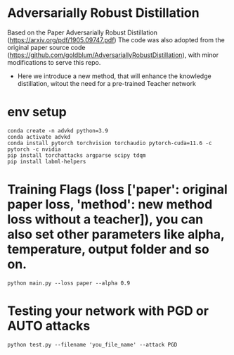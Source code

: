 # Adversarially Robust Distillation
Based on the Paper Adversarially Robust Distillation (https://arxiv.org/pdf/1905.09747.pdf)
The code was also adopted from the original paper source code (https://github.com/goldblum/AdversariallyRobustDistillation), with minor modifications to serve this repo.
- Here we introduce a new method, that will enhance the knowledge distillation, witout the need for a pre-trained Teacher network



# env setup
```
conda create -n advkd python=3.9
conda activate advkd
conda install pytorch torchvision torchaudio pytorch-cuda=11.6 -c pytorch -c nvidia 
pip install torchattacks argparse scipy tdqm
pip install labml-helpers
```

# Training Flags (loss ['paper': original paper loss, 'method': new method loss without a teacher]), you can also set other parameters like alpha, temperature, output folder and so on.
```
python main.py --loss paper --alpha 0.9
```

# Testing your network with PGD or AUTO attacks
```
python test.py --filename 'you_file_name' --attack PGD
```